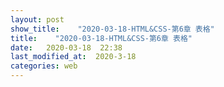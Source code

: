 ```yaml
---
layout: post
show_title:    "2020-03-18-HTML&CSS-第6章 表格"
title:    "2020-03-18-HTML&CSS-第6章 表格"
date:   2020-03-18  22:38 
last_modified_at:  2020-3-18 
categories: web
---
```

